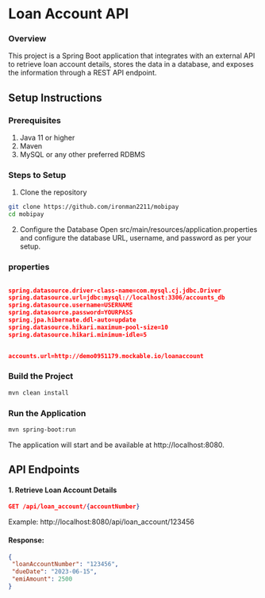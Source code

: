 # Loan Account API
### Overview
This project is a Spring Boot application that integrates with an external API to retrieve loan account details, stores the data in a database, and exposes the information through a REST API endpoint.

## Setup Instructions
### Prerequisites 
1. Java 11 or higher
2. Maven
3. MySQL or any other preferred RDBMS

### Steps to Setup
 1. Clone the repository 
```bash
git clone https://github.com/ironman2211/mobipay
cd mobipay
```
 2. Configure the Database
Open src/main/resources/application.properties and configure the database URL, username, and password as per your setup.

### properties

```json

spring.datasource.driver-class-name=com.mysql.cj.jdbc.Driver
spring.datasource.url=jdbc:mysql://localhost:3306/accounts_db
spring.datasource.username=USERNAME
spring.datasource.password=YOURPASS
spring.jpa.hibernate.ddl-auto=update
spring.datasource.hikari.maximum-pool-size=10
spring.datasource.hikari.minimum-idle=5


accounts.url=http://demo0951179.mockable.io/loanaccount
```
### Build the Project
```bash
mvn clean install
```
### Run the Application
```bash
mvn spring-boot:run
```




The application will start and be available at http://localhost:8080.



## API Endpoints
#### 1. Retrieve Loan Account Details
```json
GET /api/loan_account/{accountNumber}
```
Example: http://localhost:8080/api/loan_account/123456
#### Response:

```json
{
 "loanAccountNumber": "123456",
 "dueDate": "2023-06-15",
 "emiAmount": 2500
}
```
